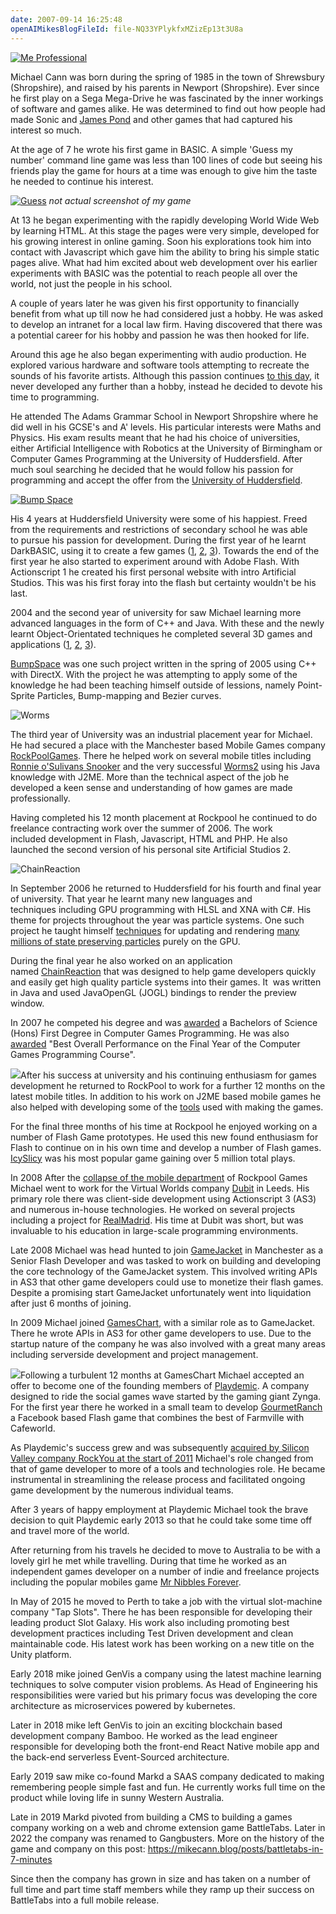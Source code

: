 ```yaml
---
date: 2007-09-14 16:25:48
openAIMikesBlogFileId: file-NQ33YPlykfxMZizEp13t3U8a
---
```


[![Me Professional](https://www.mikecann.blog/wp-content/uploads/2007/09/Me-Professional.png)](https://www.mikecann.blog/wp-content/uploads/2007/09/Me-Professional.png)

Michael Cann was born during the spring of 1985 in the town of Shrewsbury (Shropshire), and raised by his parents in Newport (Shropshire). Ever since he first play on a Sega Mega-Drive he was fascinated by the inner workings of software and games alike. He was determined to find out how people had made Sonic and [James Pond](https://en.wikipedia.org/wiki/James_Pond_2) and other games that had captured his interest so much.

At the age of 7 he wrote his first game in BASIC. A simple 'Guess my number' command line game was less than 100 lines of code but seeing his friends play the game for hours at a time was enough to give him the taste he needed to continue his interest.

[![](/wp-content/uploads/2007/09/Guess.jpg "Guess")](/wp-content/uploads/2007/09/Guess.jpg)
_not actual screenshot of my game_

At 13 he began experimenting with the rapidly developing World Wide Web by learning HTML. At this stage the pages were very simple, developed for his growing interest in online gaming. Soon his explorations took him into contact with Javascript which gave him the ability to bring his simple static pages alive. What had him excited about web development over his earlier experiments with BASIC was the potential to reach people all over the world, not just the people in his school.

A couple of years later he was given his first opportunity to financially benefit from what up till now he had considered just a hobby. He was asked to develop an intranet for a local law firm. Having discovered that there was a potential career for his hobby and passion he was then hooked for life.

Around this age he also began experimenting with audio production. He explored various hardware and software tools attempting to recreate the sounds of his favorite artists. Although this passion continues [to this day](/tags/audio/), it never developed any further than a hobby, instead he decided to devote his time to programming.

He attended The Adams Grammar School in Newport Shropshire where he did well in his GCSE's and A' levels. His particular interests were Maths and Physics. His exam results meant that he had his choice of universities, either Artificial Intelligence with Robotics at the University of Birmingham or Computer Games Programming at the University of Huddersfield. After much soul searching he decided that he would follow his passion for programming and accept the offer from the [University of Huddersfield](https://www.hud.ac.uk/).

[![Bump Space](/wp-content/uploads/2007/09/bump.png "Bump Space")](/wp-content/uploads/2007/09/bump.png)

His 4 years at Huddersfield University were some of his happiest. Freed from the requirements and restrictions of secondary school he was able to pursue his passion for development. During the first year of he learnt DarkBASIC, using it to create a few games ([1](/darkbasic/code-drop-v2-2003/), [2](/darkbasic/games/snakez-2003/), [3](/darkbasic/games/darkpool-2003-2/)). Towards the end of the first year he also started to experiment around with Adobe Flash. With Actionscript 1 he created his first personal website with intro Artificial Studios. This was his first foray into the flash but certainty wouldn't be his last.

2004 and the second year of university for saw Michael learning more advanced languages in the form of C++ and Java. With these and the newly learnt Object-Orientated techniques he completed several 3D games and applications ([1](/c/directx9c/projects/avatar-creation-autumn-2004/), [2](/c/directx9c/projects/mazehunt-winter-2004/), [3](/c/directx9c/projects/bumpspace-spring-2005/)).

[BumpSpace](/c/directx9c/projects/bumpspace-spring-2005/) was one such project written in the spring of 2005 using C++ with DirectX. With the project he was attempting to apply some of the knowledge he had been teaching himself outside of lessions, namely Point-Sprite Particles, Bump-mapping and Bezier curves.

![](/wp-content/uploads/2006/06/imgVideoScreens.jpg "Worms")

The third year of University was an industrial placement year for Michael. He had secured a place with the Manchester based Mobile Games company [RockPoolGames](https://www.rockpoolgames.com/). There he helped work on several mobile titles including [Ronnie o'Sulivans Snooker](/games/j2me/java/portfolio/ronnie-osulivans-snooker/) and the very successful [Worms2](/games/j2me/java/worms-2/) using his Java knowledge with J2ME. More than the technical aspect of the job he developed a keen sense and understanding of how games are made professionally.

Having completed his 12 month placement at Rockpool he continued to do freelance contracting work over the summer of 2006\. The work included development in Flash, Javascript, HTML and PHP. He also launched the second version of his personal site Artificial Studios 2.

![](https://www.mikecann.blog/Work/CRImages/CR01.png "ChainReaction")

In September 2006 he returned to Huddersfield for his fourth and final year of university. That year he learnt many new languages and techniques including GPU programming with HLSL and XNA with C#. His theme for projects throughout the year was particle systems. One such project he taught himself [techniques](/hlsl/shadowshader-in-rendermonkey/) for updating and rendering [many millions of state preserving particles](/c/hlsl/xna/xnagpuparticles-1000000-dynamic-particles/) purely on the GPU.

During the final year he also worked on an application named [ChainReaction](/actionscript/chainreaction/flash/java/projects/chainreaction-binarysource-release/) that was designed to help game developers quickly and easily get high quality particle systems into their games. It  was written in Java and used JavaOpenGL (JOGL) bindings to render the preview window.

In 2007 he competed his degree and was [awarded](/misc/photos-personal/graduation-part-one/) a Bachelors of Science (Hons) First Degree in Computer Games Programming. He was also [awarded](/photos-personal/graduation-part-two/) "Best Overall Performance on the Final Year of the Computer Games Programming Course".

![](https://lh4.google.com/mike.cann/R0wLbcA26rI/AAAAAAAAEs0/RL9WXF7gGP4/s400/DSC02638.JPG)After his success at university and his continuing enthusiasm for games development he returned to RockPool to work for a further 12 months on the latest mobile titles. In addition to his work on J2ME based mobile games he also helped with developing some of the [tools](/c/programming/projects/projects/xna/placeed-3/) used with making the games.

For the final three months of his time at Rockpool he enjoyed working on a number of Flash Game prototypes. He used this new found enthusiasm for Flash to continue on in his own time and develop a number of Flash games. [IcySlicy](/actionscript/flash/games/icy-slicy/programming/projects/icy-slicy/) was his most popular game gaining over 5 million total plays.

In 2008 After the [collapse of the mobile department](/photos-personal/redundency-is-great/) of Rockpool Games Michael went to work for the Virtual Worlds company [Dubit](/misc/my-flat/) in Leeds. His primary role there was client-side development using Actionscript 3 (AS3) and numerous in-house technologies. He worked on several projects including a project for [RealMadrid](https://www.realmadrid.com/cs/Satellite/en/Home). His time at Dubit was short, but was invaluable to his education in large-scale programming environments.

Late 2008 Michael was head hunted to join [GameJacket](/photos-personal/gamejacket/) in Manchester as a Senior Flash Developer and was tasked to work on building and developing the core technology of the GameJacket system. This involved writing APIs in AS3 that other game developers could use to monetize their flash games. Despite a promising start GameJacket unfortunately went into liquidation after just 6 months of joining.

In 2009 Michael joined [GamesChart](https://gameschart.com/), with a similar role as to GameJacket. There he wrote APIs in AS3 for other game developers to use. Due to the startup nature of the company he was also involved with a great many areas including serverside development and project management.

![](/wp-content/uploads/2010/01/ScreenHunter_03-Jan.-11-19.10.jpg)Following a turbulent 12 months at GamesChart Michael accepted an offer to become one of the founding members of [Playdemic](/photos-personal/playdemic-my-fist-day/). A company designed to ride the social games wave started by the gaming giant Zynga. For the first year there he worked in a small team to develop [GourmetRanch](/games/gourmet-ranch/) a Facebook based Flash game that combines the best of Farmville with Cafeworld.

As Playdemic's success grew and was subsequently [acquired by Silicon Valley company RockYou at the start of 2011](/misc/playdemic-acquired-by-rockyou/) Michael's role changed from that of game developer to more of a tools and technologies role. He became instrumental in streamlining the release process and facilitated ongoing game development by the numerous individual teams.

After 3 years of happy employment at Playdemic Michael took the brave decision to quit Playdemic early 2013 so that he could take some time off and travel more of the world.

After returning from his travels he decided to move to Australia to be with a lovely girl he met while travelling. During that time he worked as an independent games developer on a number of indie and freelance projects including the popular mobiles game [Mr Nibbles Forever](/games/mr-nibbles-forever/portfolio/projects/mr-nibbles-forever-out-now-on-google-play/).

In May of 2015 he moved to Perth to take a job with the virtual slot-machine company "Tap Slots". There he has been responsible for developing their leading product Slot Galaxy. His work also including promoting best development practices including Test Driven development and clean maintainable code. His latest work has been working on a new title on the Unity platform.

Early 2018 mike joined GenVis a company using the latest machine learning techniques to solve computer vision problems. As Head of Engineering his responsibilities were varied but his primary focus was developing the core architecture as microservices powered by kubernetes.

Later in 2018 mike left GenVis to join an exciting blockchain based development company Bamboo. He worked as the lead engineer responsible for developing both the front-end React Native mobile app and the back-end serverless Event-Sourced architecture.

Early 2019 saw mike co-found Markd a SAAS company dedicated to making remembering people simple fast and fun. He currently works full time on the product while loving life in sunny Western Australia.

Late in 2019 Markd pivoted from building a CMS to building a games company working on a web and chrome extension game BattleTabs. Later in 2022 the company was renamed to Gangbusters. More on the history of the game and company on this post: https://mikecann.blog/posts/battletabs-in-7-minutes

Since then the company has grown in size and has taken on a number of full time and part time staff members while they ramp up their success on BattleTabs into a full mobile release.
